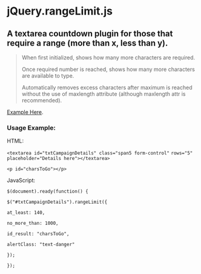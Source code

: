 jQuery.rangeLimit.js
====================

A textarea countdown plugin for those that require a range (more than x, less than y).
--------------------------------------------------------------------------------------

> When first initialized, shows how many more characters are required.
> 
> Once required number is reached, shows how many more characters are available to type.
>
> Automatically removes excess characters after maximum is reached without the use of maxlength attribute (although maxlength attr is recommended).

[Example Here](http://www.bricebentler.com/rangelimit/ "Example Here").

### Usage Example:
HTML:

`<textarea id="txtCampaignDetails" class="span5 form-control"`
`rows="5" placeholder="Details here"></textarea>`

`<p id="charsToGo"></p>`

JavaScript:

`$(document).ready(function() {`

`$("#txtCampaignDetails").rangeLimit({`

`at_least: 140,`

`no_more_than: 1000,`

`id_result: "charsToGo",`

`alertClass: "text-danger"`

`});`

`});`
